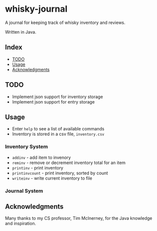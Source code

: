 # whisky-journal

A journal for keeping track of whisky inventory and reviews.

Written in Java.

## Index

- [TODO](#todo)
- [Usage](#usage)
- [Acknowledgments](#acknowledgments)

## TODO

- Implement json support for inventory storage
- Implement json support for entry storage

## Usage

- Enter `help` to see a list of available commands
- Inventory is stored in a csv file, `inventory.csv`

### Inventory System

- `addinv` - add item to invenory
- `reminv` - remove or decrement inventory total for an item
- `printinv` - print inventory
- `printinvcount` - print inventory, sorted by count
- `writeinv` - write current inventory to file

### Journal System

## Acknowledgments

Many thanks to my CS professor, Tim McInerney, for the Java knowledge and inspiration.
